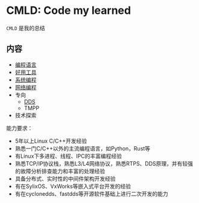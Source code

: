 # CMLD: Code my learned

`CMLD` 是我的总结

## 内容

- [编程语言](./编程开发/README.md)
- [好用工具](./好用工具/README.md)
- [系统编程](./系统编程/README.md)
- [网络编程](./网络编程/README.md)
- 专向
    - [DDS](./DDS/README.md)
    - TMPP
- 技术探索


能力要求：
- 5年以上Linux C/C++开发经验
- 熟悉一门C/C++以外的主流编程语言，如Python，Rust等
- 有Linux下多进程、线程、IPC的丰富编程经验
- 熟悉TCP/IP协议栈，熟悉L3/L4网络协议，熟悉RTPS、DDS原理，并有较强的故障分析排查能力和丰富的处理经验
- 具备分布式、实时性的中间件架构开发经验
- 有在SylixOS、VxWorks等嵌入式平台开发的经验
- 有在cyclonedds、fastdds等开源软件基础上进行二次开发的能力

